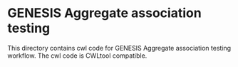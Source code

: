 # GENESIS Aggregate association testing
This directory contains cwl code for GENESIS Aggregate association testing workflow. The cwl code is CWLtool compatible.
